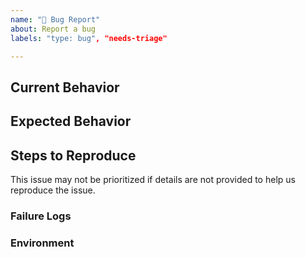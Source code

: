 ```yaml
---
name: "🐞 Bug Report"
about: Report a bug
labels: "type: bug", "needs-triage"

---
```


<!-- Please do your best to fill out all of the sections below! -->

## Current Behavior
<!-- What is the behavior that currently you experience? -->

## Expected Behavior
<!-- What is the behavior that you expect to happen? -->
<!-- Is this a regression? .i.e Did this used to be the behavior at one point?  -->

## Steps to Reproduce
<!-- Help us help you by making it easy for us to reproduce your issue! -->

<!-- Can you reproduce this on https://github.com/nrwl/nx-examples? -->
<!-- If so, open a PR with your changes and link it below. -->
<!-- If not, please provide a minimal Github repo -->
<!-- At the very least, provide as much detail as possible to help us reproduce the issue -->

<!-- Remove this line -->
This issue may not be prioritized if details are not provided to help us reproduce the issue.

### Failure Logs
<!-- Please include any relevant log snippets or files here. -->

### Environment
<!-- It's important for us to know the context in which you experience this behavior! -->
<!-- Please paste the result of `nx report` below! -->
